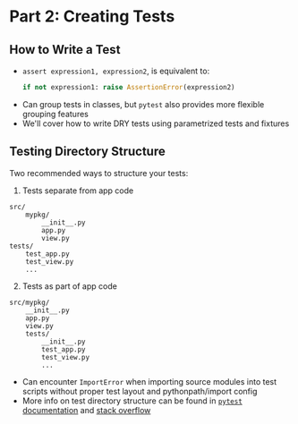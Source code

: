 # Part 2: Creating Tests
## How to Write a Test
* `assert expression1, expression2`, is equivalent to:
  ```python
  if not expression1: raise AssertionError(expression2)
  ```
* Can group tests in classes, but `pytest` also provides more flexible grouping features
* We'll cover how to write DRY tests using parametrized tests and fixtures

## Testing Directory Structure
Two recommended ways to structure your tests:
1. Tests separate from app code
```
src/
    mypkg/
        __init__.py
        app.py
        view.py
tests/
    test_app.py
    test_view.py
    ...
```
2. Tests as part of app code
```
src/mypkg/
    __init__.py
    app.py
    view.py
    tests/
        __init__.py
        test_app.py
        test_view.py
        ...
```
* Can encounter `ImportError` when importing source modules into test scripts without proper test layout and pythonpath/import config
* More info on test directory structure can be found in [`pytest` documentation](https://docs.pytest.org/en/8.0.x/explanation/goodpractices.html) and [stack overflow](https://stackoverflow.com/a/50610630)